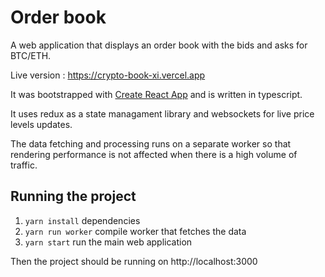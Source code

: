 # Order book

A web application that displays an order book with the bids and asks for BTC/ETH.

Live version : https://crypto-book-xi.vercel.app

It was bootstrapped with [Create React App](https://github.com/facebook/create-react-app) and is written in typescript.

It uses redux as a state managament library and websockets for live price levels updates.

The data fetching and processing runs on a separate worker so that rendering performance is not affected when there is a high volume of traffic.

## Running the project

1. `yarn install` dependencies
2. `yarn run worker` compile worker that fetches the data
2. `yarn start` run the main web application

Then the project should be running on http://localhost:3000
